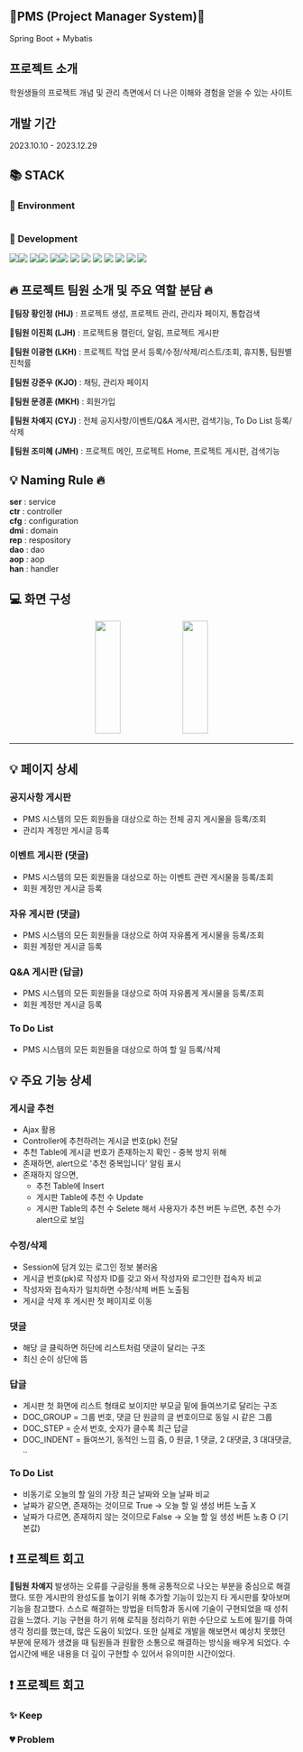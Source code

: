 <div align=left><h2>🚩PMS (Project Manager System)🚩</h2></div>
Spring Boot + Mybatis

<div align=left><h2>프로젝트 소개</h2></div>
학원생들의 프로젝트 개념 및 관리 측면에서 더 나은 이해와 경험을 얻을 수 있는 사이트

<div align=left><h2>개발 기간</h2></div>
2023.10.10 - 2023.12.29

<div align=left><h2>📚 STACK</h2></div>

<div align=left><h3>📕 Environment</h3></div>

<div>
  <img src="">
</div>

<div align=left><h3>📗 Development</h3></div>
<div>
  <img src="https://img.shields.io/badge/java-007396?style=for-the-badge&logo=java&logoColor=white"><img src="https://img.shields.io/badge/17-515151?style=for-the-badge">
  <img src="https://img.shields.io/badge/springboot-6DB33F?style=for-the-badge&logo=Spring Boot&logoColor=white"><img src="https://img.shields.io/badge/3.2.0-515151?style=for-the-badge">
  <img src="https://img.shields.io/badge/gradle-02303A?style=for-the-badge&logo=gradle&logoColor=white"><img src="https://img.shields.io/badge/8.5-515151?style=for-the-badge">
  <img src="https://img.shields.io/badge/css-1572B6?style=for-the-badge&logo=css3&logoColor=white"> 
  <img src="https://img.shields.io/badge/javascript-F7DF1E?style=for-the-badge&logo=javascript&logoColor=black"> 
  <img src="https://img.shields.io/badge/jquery-0769AD?style=for-the-badge&logo=jquery&logoColor=white">
  <img src="https://img.shields.io/badge/oracle-F80000?style=for-the-badge&logo=oracle&logoColor=white">
  <img src="https://img.shields.io/badge/jsp-E6700C?style=for-the-badge&logo=jsp&logoColor=white">
  <img src="https://img.shields.io/badge/mybatis-251C1D?style=for-the-badge&logo=mybatis&logoColor=white">
  <img src="https://img.shields.io/badge/bootstrap-7952B3?style=for-the-badge&logo=bootstrap&logoColor=white">
</div>

<div align=left><h2>🔥 프로젝트 팀원 소개 및 주요 역할 분담 🔥</h2></div>

**👑팀장 황인정 (HIJ)** : 프로젝트 생성, 프로젝트 관리, 관리자 페이지, 통합검색

**🐹팀원 이진희 (LJH)** : 프로젝트용 캘린더, 알림, 프로젝트 게시판

**🐹팀원 이광현 (LKH)** : 프로젝트 작업 문서 등록/수정/삭제/리스트/조회, 휴지통, 팀원별 진척률

**🐹팀원 강준우 (KJO)** : 채팅, 관리자 페이지 

**🐹팀원 문경훈 (MKH)** : 회원가입

**🐹팀원 차예지 (CYJ)** : 전체 공지사항/이벤트/Q&A 게시판, 검색기능, To Do List 등록/삭제

**🐹팀원 조미혜 (JMH)** : 프로젝트 메인, 프로젝트 Home, 프로젝트 게시판, 검색기능

<div align=left><h2>💡 Naming Rule 🔥</h2></div>

**ser** : service <br>
**ctr** : controller <br>
**cfg** : configuration <br>
**dmi** : domain <br>
**rep** : respository <br>
**dao** : dao <br>
**aop** : aop <br>
**han** : handler <br>

<div align=left><h2>💻 화면 구성</h2></div>

<div align=center>
    <img width="30%" height="200px" src=""/>
    <img width="30%" height="200px" src=""/>
    <div width="30%" height="200px"></div>
</div>
<hr>

<div align=left><h2>💡 페이지 상세 </h2></div>

### 공지사항 게시판
- PMS 시스템의 모든 회원들을 대상으로 하는 전체 공지 게시물을 등록/조회
- 관리자 계정만 게시글 등록
  
### 이벤트 게시판 (댓글)
- PMS 시스템의 모든 회원들을 대상으로 하는 이벤트 관련 게시물을 등록/조회
- 회원 계정만 게시글 등록

### 자유 게시판 (댓글)
- PMS 시스템의 모든 회원들을 대상으로 하여 자유롭게 게시물을 등록/조회
- 회원 계정만 게시글 등록

### Q&A 게시판 (답글)
- PMS 시스템의 모든 회원들을 대상으로 하여 자유롭게 게시물을 등록/조회
- 회원 계정만 게시글 등록

### To Do List
- PMS 시스템의 모든 회원들을 대상으로 하여 할 일 등록/삭제 

<div align=left><h2>💡 주요 기능 상세</h2></div>

### 게시글 추천 
- Ajax 활용
- Controller에 추천하려는 게시글 번호(pk) 전달
- 추천 Table에 게시글 번호가 존재하는지 확인 - 중복 방지 위해
- 존재하면, alert으로 '추천 중복입니다' 알림 표시
- 존재하지 않으면,
  - 추천 Table에 Insert
  - 게시판 Table에 추천 수 Update
  - 게시판 Table의 추천 수 Selete 해서 사용자가 추천 버튼 누르면, 추천 수가 alert으로 보임 

### 수정/삭제
- Session에 담겨 있는 로그인 정보 불러옴
- 게시글 번호(pk)로 작성자 ID를 갖고 와서 작성자와 로그인한 접속자 비교
- 작성자와 접속자가 일치하면 수정/삭제 버튼 노출됨
- 게시글 삭제 후 게시판 첫 페이지로 이동 

### 댓글
- 해당 글 클릭하면 하단에 리스트처럼 댓글이 달리는 구조
- 최신 순이 상단에 뜸 

### 답글
- 게시판 첫 화면에 리스트 형태로 보이지만 부모글 밑에 들여쓰기로 달리는 구조
- DOC_GROUP  = 그룹 번호, 댓글 단 원글의 글 번호이므로 동일 시 같은 그룹
- DOC_STEP   = 순서 번호, 숫자가 클수록 최근 답글 
- DOC_INDENT = 들여쓰기, 동적인 느낌 줌, 0 원글, 1 댓글, 2 대댓글, 3 대대댓글, .. 

### To Do List
- 비동기로 오늘의 할 일의 가장 최근 날짜와 오늘 날짜 비교
- 날짜가 같으면, 존재하는 것이므로 True -> 오늘 할 일 생성 버튼 노출 X
- 날짜가 다르면, 존재하지 않는 것이므로 False -> 오늘 할 일 생성 버튼 노충 O (기본값)

<div align=left><h2>❗ 프로젝트 회고</h2></div>

**🐹팀원 차예지** 
발생하는 오류를 구글링을 통해 공통적으로 나오는 부분을 중심으로 해결했다. 또한 게시판의 완성도를 높이기 위해 추가할 기능이 있는지 타 게시판를 찾아보며 기능을 참고했다. 스스로 해결하는 방법을 터득함과 동시에 기술이 구현되었을 때 성취감을 느꼈다. 기능 구현을 하기 위해 로직을 정리하기 위한 수단으로 노트에 필기를 하여 생각 정리를 했는데, 많은 도움이 되었다. 또한 실제로 개발을 해보면서 예상치 못했던 부분에 문제가 생겼을 때 팀원들과 원활한 소통으로 해결하는 방식을 배우게 되었다. 수업시간에 배운 내용을 더 깊이 구현할 수 있어서 유의미한 시간이었다. 

<div align=left><h2>❗ 프로젝트 회고</h2></div>

### ✨ Keep

### 💔 Problem
